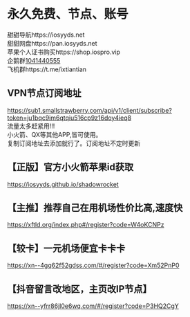 # 永久免费、节点、账号

甜甜导航https://iosyyds.net  
甜甜网盘https://pan.iosyyds.net  
苹果个人证书购买https://shop.iospro.vip  
企鹅群[1041440555  ](https://qm.qq.com/q/2ADO9vtTJm)  
飞机群https://t.me/ixtiantian  


## VPN节点订阅地址

https://sub1.smallstrawberry.com/api/v1/client/subscribe?token=ju1bqc9im6qtqiu516cp9z16doy4ieq8  
流量太多赶紧用!!!  
小火箭、QX等其他APP,皆可使用。  
复制订阅地址去添加就行了。订阅地址不定时更新  

## 【正版】官方小火箭苹果id获取

https://iosyyds.github.io/shadowrocket

## 【主推】推荐自己在用机场性价比高,速度快

https://xftld.org/index.php#/register?code=W4oKCNPz

## 【较卡】一元机场便宜卡卡卡

https://xn--4gq62f52gdss.com/#/register?code=Xm52PnP0

## 【抖音留言改地区，主页改IP节点】

https://xn--yfrr86jl0e6wq.com/#/register?code=P3HQ2CgY
